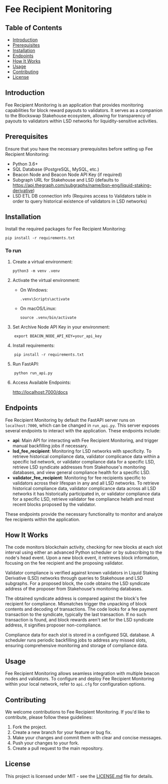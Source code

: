 Fee Recipient Monitoring
========================

Table of Contents
-----------------

- [Introduction](#introduction)
- [Prerequisites](#prerequisites)
- [Installation](#installation)
- [Endpoints](#endpoints)
- [How It Works](#how-it-works)
- [Usage](#usage)
- [Contributing](#contributing)
- [License](#license)

Introduction
------------

Fee Recipient Monitoring is an application that provides monitoring capabilities for block reward payouts to validators. It serves as a companion to the Blockswap Stakehouse ecosystem, allowing for transparency of payouts to validators within LSD networks for liquidity-sensitive activities.

Prerequisites
-------------

Ensure that you have the necessary prerequisites before setting up Fee Recipient Monitoring:

- Python 3.6+
- SQL Database (PostgreSQL, MySQL, etc.)
- Beacon Node and Beacon Node API Key (if required)
- Subgraph URL for Stakehouse and LSD (defaults to https://api.thegraph.com/subgraphs/name/bsn-eng/liquid-staking-derivative)
- LSD ETL DB connection info (Requires access to Validators table in order to query historical existence of validators in LSD networks)

Installation
------------

Install the required packages for Fee Recipient Monitoring:

```shell
pip install -r requirements.txt
```

### To run

1. Create a virtual environment:

    ```shell
    python3 -m venv .venv
    ```

2. Activate the virtual environment:

    - On Windows:

        ```shell
        .venv\Scripts\activate
        ```

    - On macOS/Linux:

        ```shell
        source .venv/bin/activate
        ```

3. Set Archive Node API Key in your environment:

```shell
    export BEACON_NODE_API_KEY=your_api_key
```

4. Install requirements:

```shell
    pip install -r requirements.txt
```

5. Run FastAPI:

```shell
    python run_api.py
```

6. Access Available Endpoints:

    <http://localhost:7000/docs>

Endpoints
---------

Fee Recipient Monitoring by default the FastAPI server runs on `localhost:7000`, which can be changed in `run_api.py`. This server exposes several endpoints to interact with the application. These endpoints include:

- **api**: Main API for interacting with Fee Recipient Monitoring, and trigger manual backfilling jobs if necessary.
- **lsd_fee_recipient**: Monitoring for LSD networks with specificity. To retrieve historical compliance data, validator complicance data within a specific lsd network, or validator compliance data for a specific LSD, retrieve LSD syndicate addresses from Stakehouse's monitoring databases, and view general compliance health for a specific LSD.
- **validator_fee_recipient**: Monitoring for fee recipients specific to validators across their lifespan in any and all LSD networks. To retrieve historical compliance data, validator complicance data across all LSD networks it has historically participated in, or validator compliance data for a specific LSD, retrieve validator fee compliance helath and most recent blocks proposed by the validator.

These endpoints provide the necessary functionality to monitor and analyze fee recipients within the application.

How It Works
---------

The code monitors blockchain activity, checking for new blocks at each slot interval using either an advanced Python scheduler or by subscribing to the node's head event. Upon a new block event, it retrieves block information, focusing on the fee recipient and the proposing validator.

Validator compliance is verified against known validators in Liquid Staking Derivative (LSD) networks through queries to Stakehouse and LSD subgraphs. For a proposed block, the code obtains the LSD syndicate address of the proposer from Stakehouse's monitoring databases.

The obtained syndicate address is compared against the block's fee recipient for compliance. Mismatches trigger the unpacking of block contents and decoding of transactions. The code looks for a fee payment transaction to the syndicate, typically the last transaction. If no such transaction is found, and block rewards aren't set for the LSD syndicate address, it signifies proposer non-compliance.

Compliance data for each slot is stored in a configured SQL database. A scheduler runs periodic backfilling jobs to address any missed slots, ensuring comprehensive monitoring and storage of compliance data.

Usage
-----

Fee Recipient Monitoring allows seamless integration with multiple beacon nodes and validators. To configure and deploy Fee Recipient Monitoring within your local network, refer to `api.cfg` for configuration options.

Contributing
------------

We welcome contributions to Fee Recipient Monitoring. If you'd like to contribute, please follow these guidelines:

1. Fork the project.
2. Create a new branch for your feature or bug fix.
3. Make your changes and commit them with clear and concise messages.
4. Push your changes to your fork.
5. Create a pull request to the main repository.

License
-------

This project is licensed under MIT - see the [LICENSE.md](LICENSE.md) file for details.
